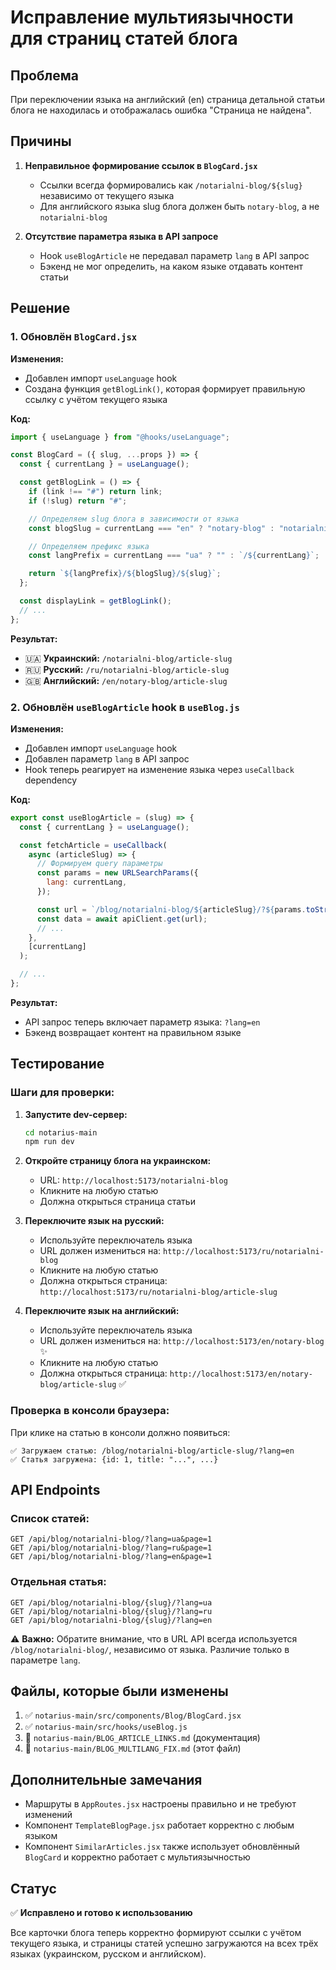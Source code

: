 # Исправление мультиязычности для страниц статей блога

## Проблема

При переключении языка на английский (en) страница детальной статьи блога не находилась и отображалась ошибка "Страница не найдена".

## Причины

1. **Неправильное формирование ссылок в `BlogCard.jsx`**
   - Ссылки всегда формировались как `/notarialni-blog/${slug}` независимо от текущего языка
   - Для английского языка slug блога должен быть `notary-blog`, а не `notarialni-blog`

2. **Отсутствие параметра языка в API запросе**
   - Hook `useBlogArticle` не передавал параметр `lang` в API запрос
   - Бэкенд не мог определить, на каком языке отдавать контент статьи

## Решение

### 1. Обновлён `BlogCard.jsx`

**Изменения:**

- Добавлен импорт `useLanguage` hook
- Создана функция `getBlogLink()`, которая формирует правильную ссылку с учётом текущего языка

**Код:**

```jsx
import { useLanguage } from "@hooks/useLanguage";

const BlogCard = ({ slug, ...props }) => {
  const { currentLang } = useLanguage();

  const getBlogLink = () => {
    if (link !== "#") return link;
    if (!slug) return "#";

    // Определяем slug блога в зависимости от языка
    const blogSlug = currentLang === "en" ? "notary-blog" : "notarialni-blog";

    // Определяем префикс языка
    const langPrefix = currentLang === "ua" ? "" : `/${currentLang}`;

    return `${langPrefix}/${blogSlug}/${slug}`;
  };

  const displayLink = getBlogLink();
  // ...
};
```

**Результат:**

- 🇺🇦 **Украинский:** `/notarialni-blog/article-slug`
- 🇷🇺 **Русский:** `/ru/notarialni-blog/article-slug`
- 🇬🇧 **Английский:** `/en/notary-blog/article-slug`

### 2. Обновлён `useBlogArticle` hook в `useBlog.js`

**Изменения:**

- Добавлен импорт `useLanguage` hook
- Добавлен параметр `lang` в API запрос
- Hook теперь реагирует на изменение языка через `useCallback` dependency

**Код:**

```jsx
export const useBlogArticle = (slug) => {
  const { currentLang } = useLanguage();

  const fetchArticle = useCallback(
    async (articleSlug) => {
      // Формируем query параметры
      const params = new URLSearchParams({
        lang: currentLang,
      });

      const url = `/blog/notarialni-blog/${articleSlug}/?${params.toString()}`;
      const data = await apiClient.get(url);
      // ...
    },
    [currentLang]
  );

  // ...
};
```

**Результат:**

- API запрос теперь включает параметр языка: `?lang=en`
- Бэкенд возвращает контент на правильном языке

## Тестирование

### Шаги для проверки:

1. **Запустите dev-сервер:**

   ```bash
   cd notarius-main
   npm run dev
   ```

2. **Откройте страницу блога на украинском:**
   - URL: `http://localhost:5173/notarialni-blog`
   - Кликните на любую статью
   - Должна открыться страница статьи

3. **Переключите язык на русский:**
   - Используйте переключатель языка
   - URL должен измениться на: `http://localhost:5173/ru/notarialni-blog`
   - Кликните на любую статью
   - Должна открыться страница: `http://localhost:5173/ru/notarialni-blog/article-slug`

4. **Переключите язык на английский:**
   - Используйте переключатель языка
   - URL должен измениться на: `http://localhost:5173/en/notary-blog` ✨
   - Кликните на любую статью
   - Должна открыться страница: `http://localhost:5173/en/notary-blog/article-slug` ✅

### Проверка в консоли браузера:

При клике на статью в консоли должно появиться:

```
✅ Загружаем статью: /blog/notarialni-blog/article-slug/?lang=en
✅ Статья загружена: {id: 1, title: "...", ...}
```

## API Endpoints

### Список статей:

```
GET /api/blog/notarialni-blog/?lang=ua&page=1
GET /api/blog/notarialni-blog/?lang=ru&page=1
GET /api/blog/notarialni-blog/?lang=en&page=1
```

### Отдельная статья:

```
GET /api/blog/notarialni-blog/{slug}/?lang=ua
GET /api/blog/notarialni-blog/{slug}/?lang=ru
GET /api/blog/notarialni-blog/{slug}/?lang=en
```

⚠️ **Важно:** Обратите внимание, что в URL API всегда используется `/blog/notarialni-blog/`, независимо от языка. Различие только в параметре `lang`.

## Файлы, которые были изменены

1. ✅ `notarius-main/src/components/Blog/BlogCard.jsx`
2. ✅ `notarius-main/src/hooks/useBlog.js`
3. 📝 `notarius-main/BLOG_ARTICLE_LINKS.md` (документация)
4. 📝 `notarius-main/BLOG_MULTILANG_FIX.md` (этот файл)

## Дополнительные замечания

- Маршруты в `AppRoutes.jsx` настроены правильно и не требуют изменений
- Компонент `TemplateBlogPage.jsx` работает корректно с любым языком
- Компонент `SimilarArticles.jsx` также использует обновлённый `BlogCard` и корректно работает с мультиязычностью

## Статус

✅ **Исправлено и готово к использованию**

Все карточки блога теперь корректно формируют ссылки с учётом текущего языка, и страницы статей успешно загружаются на всех трёх языках (украинском, русском и английском).
